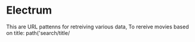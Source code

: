 # Electrum

This are URL pattenns for retreiving various data,
To rereive movies based on title:
    path('search/title/<title>/'),
    
To rereive movies based on ratings:
    path('search/rating/<rating>/'),
    
To rereive movies based on id:
    path('search/id/<id>/'),
    
To rereive movies based on genres:
    path('search/genres/<genres>/')
